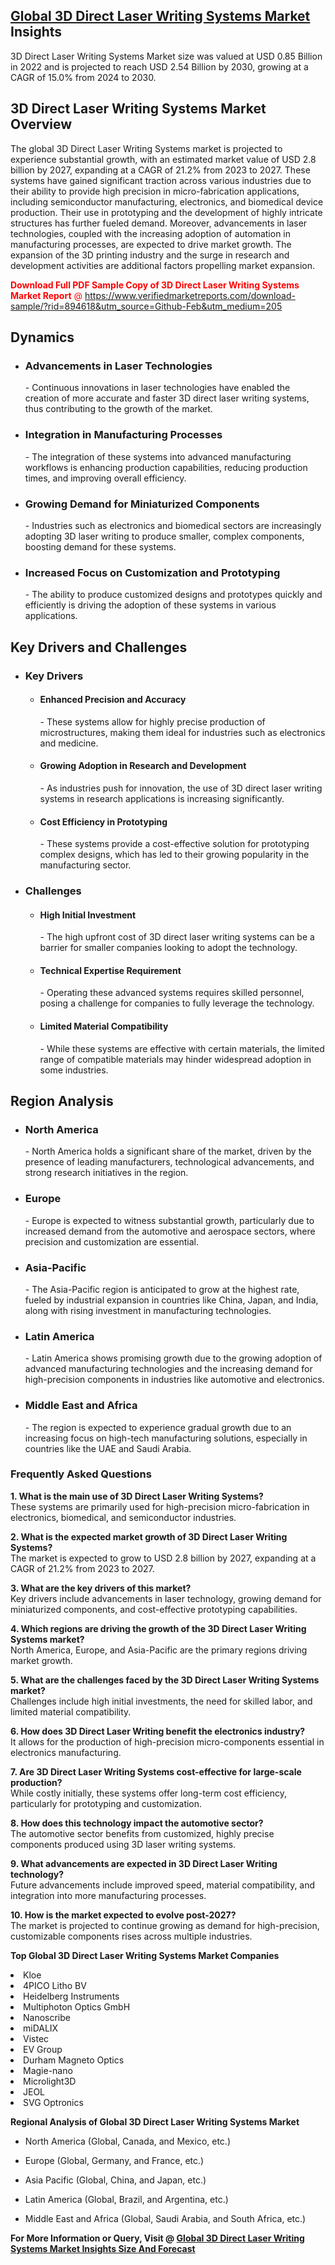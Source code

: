 <h2><a href="https://www.verifiedmarketreports.com/download-sample/?rid=894618&amp;utm_source=Github&amp;utm_medium=205" target="_blank">Global 3D Direct Laser Writing Systems Market</a> Insights</h2><p>3D Direct Laser Writing Systems Market size was valued at USD 0.85 Billion in 2022 and is projected to reach USD 2.54 Billion by 2030, growing at a CAGR of 15.0% from 2024 to 2030.</p><p> <h2>3D Direct Laser Writing Systems Market Overview</h2> <p>The global 3D Direct Laser Writing Systems market is projected to experience substantial growth, with an estimated market value of USD 2.8 billion by 2027, expanding at a CAGR of 21.2% from 2023 to 2027. These systems have gained significant traction across various industries due to their ability to provide high precision in micro-fabrication applications, including semiconductor manufacturing, electronics, and biomedical device production. Their use in prototyping and the development of highly intricate structures has further fueled demand. Moreover, advancements in laser technologies, coupled with the increasing adoption of automation in manufacturing processes, are expected to drive market growth. The expansion of the 3D printing industry and the surge in research and development activities are additional factors propelling market expansion. <p><p><span class=""><span style="color: #ff0000;"><strong>Download Full PDF Sample Copy of 3D Direct Laser Writing Systems Market Report</strong> @ </span><a href="https://www.verifiedmarketreports.com/download-sample/?rid=894618&amp;utm_source=Github-Feb&amp;utm_medium=205" target="_blank">https://www.verifiedmarketreports.com/download-sample/?rid=894618&amp;utm_source=Github-Feb&amp;utm_medium=205</a></span></p></p> <h2>Dynamics</h2> <ul> <li><h3>Advancements in Laser Technologies</h3> - Continuous innovations in laser technologies have enabled the creation of more accurate and faster 3D direct laser writing systems, thus contributing to the growth of the market.</li> <li><h3>Integration in Manufacturing Processes</h3> - The integration of these systems into advanced manufacturing workflows is enhancing production capabilities, reducing production times, and improving overall efficiency.</li> <li><h3>Growing Demand for Miniaturized Components</h3> - Industries such as electronics and biomedical sectors are increasingly adopting 3D laser writing to produce smaller, complex components, boosting demand for these systems.</li> <li><h3>Increased Focus on Customization and Prototyping</h3> - The ability to produce customized designs and prototypes quickly and efficiently is driving the adoption of these systems in various applications.</li> </ul> <h2>Key Drivers and Challenges</h2> <ul> <li><h3>Key Drivers</h3> <ul> <li><h4>Enhanced Precision and Accuracy</h4> - These systems allow for highly precise production of microstructures, making them ideal for industries such as electronics and medicine.</li> <li><h4>Growing Adoption in Research and Development</h4> - As industries push for innovation, the use of 3D direct laser writing systems in research applications is increasing significantly.</li> <li><h4>Cost Efficiency in Prototyping</h4> - These systems provide a cost-effective solution for prototyping complex designs, which has led to their growing popularity in the manufacturing sector.</li> </ul> </li> <li><h3>Challenges</h3> <ul> <li><h4>High Initial Investment</h4> - The high upfront cost of 3D direct laser writing systems can be a barrier for smaller companies looking to adopt the technology.</li> <li><h4>Technical Expertise Requirement</h4> - Operating these advanced systems requires skilled personnel, posing a challenge for companies to fully leverage the technology.</li> <li><h4>Limited Material Compatibility</h4> - While these systems are effective with certain materials, the limited range of compatible materials may hinder widespread adoption in some industries.</li> </ul> </li> </ul> <h2>Region Analysis</h2> <ul> <li><h3>North America</h3> - North America holds a significant share of the market, driven by the presence of leading manufacturers, technological advancements, and strong research initiatives in the region.</li> <li><h3>Europe</h3> - Europe is expected to witness substantial growth, particularly due to increased demand from the automotive and aerospace sectors, where precision and customization are essential.</li> <li><h3>Asia-Pacific</h3> - The Asia-Pacific region is anticipated to grow at the highest rate, fueled by industrial expansion in countries like China, Japan, and India, along with rising investment in manufacturing technologies.</li> <li><h3>Latin America</h3> - Latin America shows promising growth due to the growing adoption of advanced manufacturing technologies and the increasing demand for high-precision components in industries like automotive and electronics.</li> <li><h3>Middle East and Africa</h3> - The region is expected to experience gradual growth due to an increasing focus on high-tech manufacturing solutions, especially in countries like the UAE and Saudi Arabia.</li> </ul> <h3>Frequently Asked Questions</h3> <p><strong>1. What is the main use of 3D Direct Laser Writing Systems?</strong><br> These systems are primarily used for high-precision micro-fabrication in electronics, biomedical, and semiconductor industries.</p> <p><strong>2. What is the expected market growth of 3D Direct Laser Writing Systems?</strong><br> The market is expected to grow to USD 2.8 billion by 2027, expanding at a CAGR of 21.2% from 2023 to 2027.</p> <p><strong>3. What are the key drivers of this market?</strong><br> Key drivers include advancements in laser technology, growing demand for miniaturized components, and cost-effective prototyping capabilities.</p> <p><strong>4. Which regions are driving the growth of the 3D Direct Laser Writing Systems market?</strong><br> North America, Europe, and Asia-Pacific are the primary regions driving market growth.</p> <p><strong>5. What are the challenges faced by the 3D Direct Laser Writing Systems market?</strong><br> Challenges include high initial investments, the need for skilled labor, and limited material compatibility.</p> <p><strong>6. How does 3D Direct Laser Writing benefit the electronics industry?</strong><br> It allows for the production of high-precision micro-components essential in electronics manufacturing.</p> <p><strong>7. Are 3D Direct Laser Writing Systems cost-effective for large-scale production?</strong><br> While costly initially, these systems offer long-term cost efficiency, particularly for prototyping and customization.</p> <p><strong>8. How does this technology impact the automotive sector?</strong><br> The automotive sector benefits from customized, highly precise components produced using 3D laser writing systems.</p> <p><strong>9. What advancements are expected in 3D Direct Laser Writing technology?</strong><br> Future advancements include improved speed, material compatibility, and integration into more manufacturing processes.</p> <p><strong>10. How is the market expected to evolve post-2027?</strong><br> The market is projected to continue growing as demand for high-precision, customizable components rises across multiple industries.</p> </p><p><strong>Top Global 3D Direct Laser Writing Systems Market Companies</strong></p><div data-test-id=""><p><li>Kloe</li><li> 4PICO Litho BV</li><li> Heidelberg Instruments</li><li> Multiphoton Optics GmbH</li><li> Nanoscribe</li><li> miDALIX</li><li> Vistec</li><li> EV Group</li><li> Durham Magneto Optics</li><li> Magie-nano</li><li> Microlight3D</li><li> JEOL</li><li> SVG Optronics</li></p><div><strong>Regional Analysis of&nbsp;Global 3D Direct Laser Writing Systems Market</strong></div><ul><li dir="ltr"><p dir="ltr">North America&nbsp;(Global, Canada, and Mexico, etc.)</p></li><li dir="ltr"><p dir="ltr">Europe (Global, Germany, and France, etc.)</p></li><li dir="ltr"><p dir="ltr">Asia Pacific&nbsp;(Global, China, and Japan, etc.)</p></li><li dir="ltr"><p dir="ltr">Latin America&nbsp;(Global, Brazil, and Argentina, etc.)</p></li><li dir="ltr">Middle East and Africa&nbsp;(Global, Saudi Arabia, and South Africa, etc.)</li></ul><p><strong>For More Information or Query, Visit @&nbsp;</strong><strong><a href="https://www.verifiedmarketreports.com/product/3d-direct-laser-writing-systems-market/?utm_source=Github&amp;utm_medium=205" target="_blank">Global 3D Direct Laser Writing Systems Market Insights Size And Forecast</a></strong></p></div>
